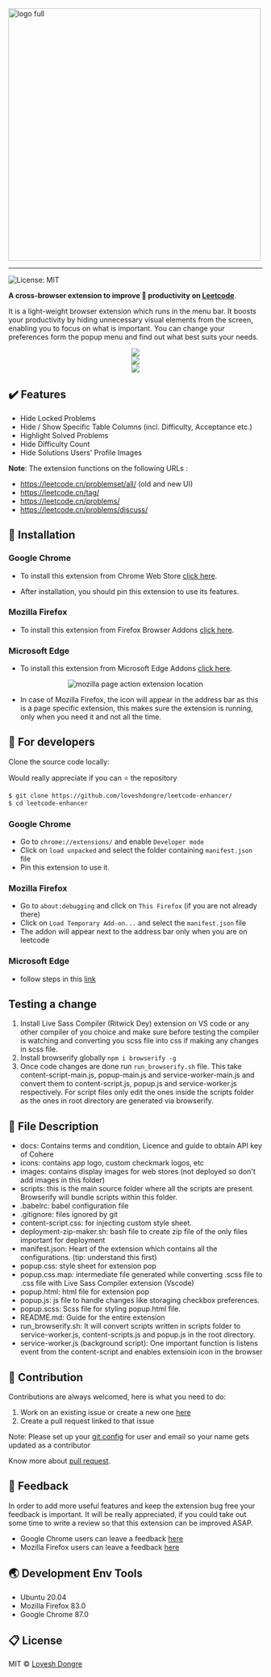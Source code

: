 <img src="./images/logoFull.png" alt="logo full" width="500">
<hr>

![License: MIT](https://img.shields.io/badge/License-MIT-green.svg)

**A cross-browser extension to improve :rocket: productivity on 
<a href="https://leetcode.cn" target="_blank">Leetcode</a>**.

It is a light-weight browser extension which runs in the menu bar. It boosts your productivity by hiding unnecessary visual elements from the screen, enabling you to focus on what is important. You can change your preferences form the popup menu and find out what best suits your needs.

<div align="center">
    <img src="./images/ui-dark-new.png">
    <br>
    <img src="./images/ui4-dark.png">
    <br>
    <img src="./images/ui3-dark.png">
</div>

## :heavy_check_mark: Features
* Hide Locked Problems
* Hide / Show Specific Table Columns (incl. Difficulty, Acceptance etc.)
* Highlight Solved Problems
* Hide Difficulty Count
* Hide Solutions Users' Profile Images

**Note**: The extension functions on the following URLs :
* https://leetcode.cn/problemset/all/ (old and new UI)
* https://leetcode.cn/tag/
* https://leetcode.cn/problems/
* https://leetcode.cn/problems/discuss/

## :star2: Installation
### Google Chrome
* To install this extension from Chrome Web Store <a href="https://chrome.google.com/webstore/detail/leetcode-enhancer/gcmncppaaebldbkgkcbojghpmpjkdlmp" target="_blank">click here</a>.

* After installation, you should pin this extension to use its features.
### Mozilla Firefox
* To install this extension from Firefox Browser Addons <a href="https://addons.mozilla.org/en-US/firefox/addon/leetcode-enhancer/" target="_blank">click here</a>.

### Microsoft Edge
* To install this extension from Microsoft Edge Addons <a href="https://microsoftedge.microsoft.com/addons/detail/leetcode-enhancer/dgddijgkneackjhmijacbopefpladfia" target="_blank">click here</a>.

<div align = "center">
    <img src="./images/ui3-m.png" alt="mozilla page action extension location">
</div>

* In case of Mozilla Firefox, the icon will appear in the address bar as this is a page specific extension, this makes sure the extension is running, only when you need it and not all the time.

## :crown: For developers
Clone the source code locally:

Would really appreciate if you can :star: the repository

```sh
$ git clone https://github.com/loveshdongre/leetcode-enhancer/
$ cd leetcode-enhancer
```
### Google Chrome
* Go to `chrome://extensions/` and enable `Developer mode`
* Click on `load unpacked` and select the folder containing `manifest.json` file
* Pin this extension to use it.

### Mozilla Firefox
* Go to `about:debugging` and click on `This Firefox` (if you are not already there)
* Click on `Load Temporary Add-on...` and select the `manifest.json` file
* The addon will appear next to the address bar only when you are on leetcode

### Microsoft Edge
* follow steps in this [link](https://www.windowscentral.com/how-install-non-store-extensions-microsoft-edge)

## Testing a change

1. Install Live Sass Compiler (Ritwick Dey) extension on VS code or any other compiler of you choice and make sure before testing the compiler is watching and converting you scss file into css if making any changes in scss file.
2. Install browserify globally 
`npm i browserify -g`
3. Once code changes are done run `run_browserify.sh` file. This take content-script-main.js, popup-main.js and service-worker-main.js and convert them to content-script.js, popup.js and service-worker.js respectively. For script files only edit the ones inside the scripts folder as the ones in root directory are generated via browserify.

## :file_folder: File Description
- docs: Contains terms and condition, Licence and guide to obtain API key of Cohere
- icons: contains app logo, custom checkmark logos, etc
- images: contains display images for web stores (not deployed so don't add images in this folder)
- scripts: this is the main source folder where all the scripts are present. Browserify will bundle scripts within this folder.
- .babelrc: babel configuration file
- .gitignore: files ignored by git
- content-script.css: for injecting custom style sheet.
- deployment-zip-maker.sh: bash file to create zip file of the only files important for deployment
- manifest.json: Heart of the extension which contains all the configurations. (tip: understand this first)
- popup.css: style sheet for extension pop
- popup.css.map: intermediate file generated while converting .scss file to .css file with Live Sass Compiler extension (Vscode)
- popup.html: html file for extension pop
- popup.js: js file to handle changes like storaging checkbox preferences.
- popup.scss: Scss file for styling popup.html file.
- README.md: Guide for the entire extension
- run_browserify.sh: It will convert scripts written in scripts folder to service-worker.js, content-scripts.js and popup.js in the root directory.
- service-worker.js (background script): One important function is listens event from the content-script and enables extensioin icon in the browser

## :handshake: Contribution
Contributions are always welcomed, here is what you need to do:
1. Work on an existing issue or create a new one [here](https://github.com/loveshdongre/leetcode-enhancer/issues)
2. Create a pull request linked to that issue

Note: Please set up your [git config](https://git-scm.com/book/en/v2/Customizing-Git-Git-Configuration) for user and email so your name gets updated as a contributor

Know more about [pull request](https://docs.github.com/en/free-pro-team@latest/github/collaborating-with-issues-and-pull-requests/about-pull-requests).

## :pencil: Feedback
In order to add more useful features and keep the extension bug free your feedback is important. It will be really appreciated, if you could take out some time to write a review so that this extension can be improved ASAP.

* Google Chrome users can leave a feedback [here](https://chrome.google.com/webstore/detail/leetcode-enhancer/gcmncppaaebldbkgkcbojghpmpjkdlmp)
* Mozilla Firefox users can leave a feedback [here](https://addons.mozilla.org/en-US/firefox/addon/leetcode-enhancer/)


## :earth_asia: Development Env Tools
* Ubuntu 20.04
* Mozilla Firefox 83.0
* Google Chrome 87.0

## :clipboard: License
MIT © <a href = "https://loveshdongre.tech" target="_blank">Lovesh Dongre</a>
